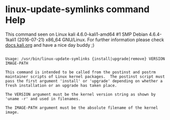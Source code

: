 # linux-update-symlinks command Help
 
 This command seen on Linux kali 4.6.0-kali1-amd64 #1 SMP Debian 4.6.4-1kali1 (2016-07-21) x86_64 GNU/Linux. For further information please check [docs.kali.org](docs.kali.org) and have a nice day buddy ;) 

~~~

Usage: /usr/bin/linux-update-symlinks {install|upgrade|remove} VERSION IMAGE-PATH

This command is intended to be called from the postinst and postrm
maintainer scripts of Linux kernel packages.  The postinst script must
pass the first argument 'install' or 'upgrade' depending on whether a
fresh installation or an upgrade has taken place.

The VERSION argument must be the kernel version string as shown by
'uname -r' and used in filenames.

The IMAGE-PATH argument must be the absolute filename of the kernel
image.

~~~
